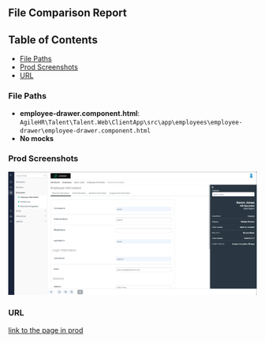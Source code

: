 ## File Comparison Report

## Table of Contents

- [File Paths](#file-paths)
- [Prod Screenshots](#prod-screenshots)
- [URL](#url)

### File Paths

- **employee-drawer.component.html**: `AgileHR\Talent\Talent.Web\ClientApp\src\app\employees\employee-drawer\employee-drawer.component.html`
- **No mocks**

### Prod Screenshots

![Mock Screenshot](employee-drawer-prod.png)

### URL

[link to the page in prod](https://piedpiper.agilehr.net/core/employees/employee_3qag7x02zz91evx6tmvcqebwn1/overview/personal-information)
